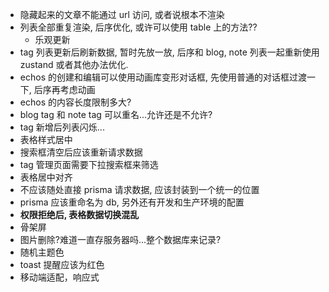 - 隐藏起来的文章不能通过 url 访问, 或者说根本不渲染
- 列表全部重复渲染, 后序优化, 或许可以使用 table 上的方法??
  - 乐观更新
- tag 列表更新后刷新数据, 暂时先放一放, 后序和 blog, note 列表一起重新使用 zustand 或者其他办法优化.
- echos 的创建和编辑可以使用动画库变形对话框, 先使用普通的对话框过渡一下, 后序再考虑动画
- echos 的内容长度限制多大?
- blog tag 和 note tag 可以重名...允许还是不允许?
- tag 新增后列表闪烁...
- 表格样式居中
- 搜索框清空后应该重新请求数据
- tag 管理页面需要下拉搜索框来筛选
- 表格居中对齐
- 不应该随处直接 prisma 请求数据, 应该封装到一个统一的位置
- prisma 应该重命名为 db, 另外还有开发和生产环境的配置
- **权限拒绝后, 表格数据切换混乱**
- 骨架屏
- 图片删除?难道一直存服务器吗...整个数据库来记录?
- 随机主题色
- toast 提醒应该为红色
- 移动端适配，响应式

<!-- note -->

